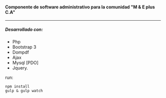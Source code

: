 #### Componente de software administrativo para la comunidad "M & E plus C.A"

* * *

##### Desarrollado con:

* Php
* Bootstrap 3
* Dompdf
* Ajax
* Mysql [PDO]
* Jquery.

run:
```
npm install
gulp & gulp watch
```
